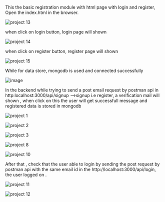 This the basic registration module with html page with login and register, Open the index.html in the browser.

![project 13](https://github.com/mani12-34/Basic-Registration-module/assets/127072490/b410db6c-560c-4cba-9b85-3d3e741a2234)

when click on login button, login page will shown

![project 14](https://github.com/mani12-34/Basic-Registration-module/assets/127072490/27da857d-1e0e-4862-82b5-cfd2c97cbe4c)

when click on register button, register page will shown

![project 15](https://github.com/mani12-34/Basic-Registration-module/assets/127072490/4eef6b19-9912-4cfb-92ca-2a837a7a5383)

While for data store, mongodb is used and connected successfully

![image](https://github.com/mani12-34/Basic-Registration-module/assets/127072490/6e67b886-f035-439a-a569-507a49f292cd)

In the backend while trying to send a post email request by postman api  in http:localhost:3000/api/signup -->signup i.e register, a verification mail will shown , when click on this the user will get successfull message and registered data is stored in mongodb

![project 1](https://github.com/mani12-34/Basic-Registration-module/assets/127072490/1a350427-bd90-4e2f-b8aa-9c4defd5ea5c)

![project 2](https://github.com/mani12-34/Basic-Registration-module/assets/127072490/723d27ed-058e-4972-be89-a268a3451ac3)

![project 3](https://github.com/mani12-34/Basic-Registration-module/assets/127072490/adaefb93-e6b3-4f21-b2f7-8d1a6b0f718a)

![project 8](https://github.com/mani12-34/Basic-Registration-module/assets/127072490/5ea86a96-ae15-4cec-9383-8871951be20a)

![project 10](https://github.com/mani12-34/Basic-Registration-module/assets/127072490/682a9f27-0e49-460c-ac44-f70c71356269)

After that , check that the user able to login by sending the post request by postman api with the same email id in the http://localhost:3000/api/login, the user logged on .

![project 11](https://github.com/mani12-34/Basic-Registration-module/assets/127072490/101cffaf-3a1b-4d25-970e-1570a6b2d9d3)

![project 12](https://github.com/mani12-34/Basic-Registration-module/assets/127072490/cf724eef-0139-448a-8139-a81471dacbd0)








